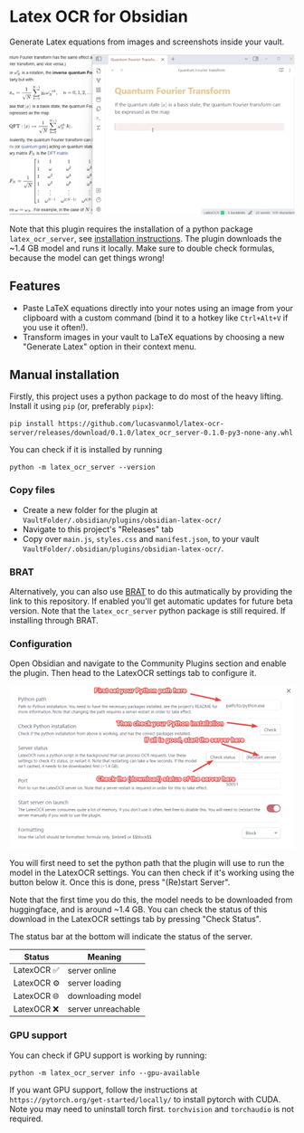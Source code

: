 # Latex OCR for Obsidian

Generate Latex equations from images and screenshots inside your vault.

![demo](images/demo.gif)

Note that this plugin requires the installation of a python package `latex_ocr_server`, see [installation instructions](#manual-installation). The plugin downloads the ~1.4 GB model and runs it locally. Make sure to double check formulas, because the model can get things wrong!

## Features

- Paste LaTeX equations directly into your notes using an image from your clipboard with a custom command (bind it to a hotkey like `Ctrl+Alt+V` if you use it often!).
- Transform images in your vault to LaTeX equations by choosing a new "Generate Latex" option in their context menu.

## Manual installation

Firstly, this project uses a python package to do most of the heavy lifting. Install it using `pip` (or, preferably `pipx`):

```
pip install https://github.com/lucasvanmol/latex-ocr-server/releases/download/0.1.0/latex_ocr_server-0.1.0-py3-none-any.whl
```

You can check if it is installed by running

```
python -m latex_ocr_server --version
```


### Copy files

- Create a new folder for the plugin at `VaultFolder/.obsidian/plugins/obsidian-latex-ocr/`
- Navigate to this project's "Releases" tab
- Copy over `main.js`, `styles.css` and `manifest.json`, to your vault `VaultFolder/.obsidian/plugins/obsidian-latex-ocr/`.

### BRAT

Alternatively, you can also use [BRAT](https://github.com/TfTHacker/obsidian42-brat) to do this autmatically by providing the link to this repository. If enabled you'll get automatic updates for future beta version. Note that the `latex_ocr_server` python package is still required. If installing through BRAT.


### Configuration

Open Obsidian and navigate to the Community Plugins section and enable the plugin. Then head to the LatexOCR settings tab to configure it.

![settings](images/settings.png)

You will first need to set the python path that the plugin will use to run the model in the LatexOCR settings. You can then check if it's working using the button below it. Once this is done, press "(Re)start Server".

Note that the first time you do this, the model needs to be downloaded from huggingface, and is around ~1.4 GB. You can check the status of this download in the LatexOCR settings tab by pressing "Check Status".

The status bar at the bottom will indicate the status of the server.

| Status     | Meaning            |
| ---------- | ------------------ |
| LatexOCR ✅ | server online      |
| LatexOCR ⚙️ | server loading     |
| LatexOCR 🌐 | downloading model  |
| LatexOCR ❌ | server unreachable |

### GPU support

You can check if GPU support is working by running:

```
python -m latex_ocr_server info --gpu-available
```

If you want GPU support, follow the instructions at `https://pytorch.org/get-started/locally/` to install pytorch with CUDA. Note you may need to uninstall torch first. `torchvision` and `torchaudio` is not required. 

